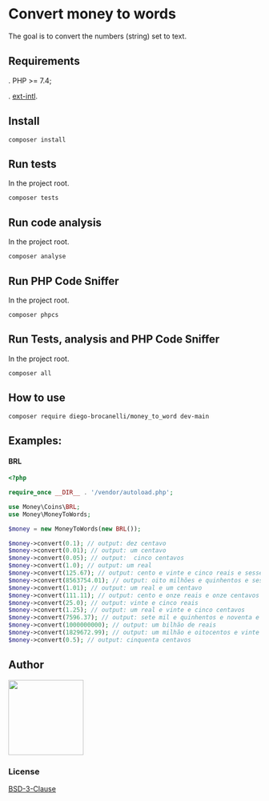 # Convert money to words

The goal is to convert the numbers (string) set to text.

## Requirements

. PHP >= 7.4;

. [ext-intl](http://php.net/manual/pt_BR/book.intl.php).

## Install

```
composer install
```

## Run tests

In the project root.

```
composer tests
```

## Run code analysis

In the project root.

```
composer analyse
```

## Run PHP Code Sniffer

In the project root.

```
composer phpcs
```

## Run Tests, analysis and PHP Code Sniffer

In the project root.

```
composer all
```

## How to use

```
composer require diego-brocanelli/money_to_word dev-main
```

## Examples:
#### BRL <Brazilian currency>

```php
<?php

require_once __DIR__ . '/vendor/autoload.php';

use Money\Coins\BRL;
use Money\MoneyToWords;

$money = new MoneyToWords(new BRL());

$money->convert(0.1); // output: dez centavo
$money->convert(0.01); // output: um centavo
$money->convert(0.05); // output:  cinco centavos
$money->convert(1.0); // output: um real
$money->convert(125.67); // output: cento e vinte e cinco reais e sessenta e sete centavos
$money->convert(8563754.01); // output: oito milhões e quinhentos e sessenta e três mil e setecentos e cinquenta e quatro reais e um centavo
$money->convert(1.01); // output: um real e um centavo
$money->convert(111.11); // output: cento e onze reais e onze centavos
$money->convert(25.0); // output: vinte e cinco reais
$money->convert(1.25); // output: um real e vinte e cinco centavos
$money->convert(7596.37); // output: sete mil e quinhentos e noventa e seis reais e trinta e sete centavos
$money->convert(1000000000); // output: um bilhão de reais 
$money->convert(1829672.99); // output: um milhão e oitocentos e vinte e nove mil e seiscentos e setenta e dois reais e noventa e nove centavos 
$money->convert(0.5); // output: cinquenta centavos
```

## Author
<a href="https://www.diegobrocanelli.com.br/">
<img src="https://avatars2.githubusercontent.com/u/4108889?s=460&v=4" width="150px">
</a>

### License
[BSD-3-Clause](LICENSE)
